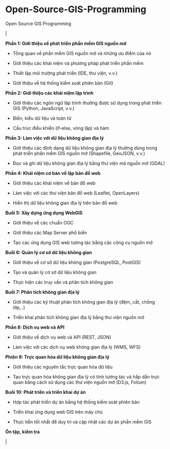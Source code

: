 # Open-Source-GIS-Programming
Open Source GIS Programming

|

**Phần 1: Giới thiệu về phát triển phần mềm GIS nguồn mở**

- Tổng quan về phần mềm GIS nguồn mở và những ưu điểm của nó

- Giới thiệu các khái niệm và phương pháp phát triển phần mềm

- Thiết lập môi trường phát triển (IDE, thư viện, v.v.)

- Giới thiệu về hệ thống kiểm soát phiên bản (Git)



**Phần 2: Giới thiệu các khái niệm lập trình**

- Giới thiệu các ngôn ngữ lập trình thường được sử dụng trong phát triển GIS (Python, JavaScript, v.v.)

- Biến, kiểu dữ liệu và toán tử

- Cấu trúc điều khiển (if-else, vòng lặp) và hàm



**Phần 3: Làm việc với dữ liệu không gian địa lý**

- Giới thiệu các định dạng dữ liệu không gian địa lý thường dùng trong phát triển phần mềm GIS nguồn mở (Shapefile, GeoJSON, v.v.)

- Đọc và ghi dữ liệu không gian địa lý bằng thư viện mã nguồn mở (GDAL)



**Phần 4: Khái niệm cơ bản về lập bản đồ web**

- Giới thiệu các khái niệm về bản đồ web

- Làm việc với các thư viện bản đồ web (Leaflet, OpenLayers)

- Hiển thị dữ liệu không gian địa lý trên bản đồ web



**Buổi 5: Xây dựng ứng dụng WebGIS**

- Giới thiệu về các chuẩn OGC

- Giới thiệu các Map Server phổ biến

- Tạo các ứng dụng GIS web tương tác bằng các công cụ nguồn mở



**Buổi 6: Quản lý cơ sở dữ liệu không gian**

- Giới thiệu về cơ sở dữ liệu không gian (PostgreSQL, PostGIS)

- Tạo và quản lý cơ sở dữ liệu không gian

- Thực hiện các truy vấn và phân tích không gian


**Buổi 7: Phân tích không gian địa lý**

- Giới thiệu các kỹ thuật phân tích không gian địa lý (đệm, cắt, chồng lớp,..)

- Triển khai phân tích không gian địa lý bằng thư viện nguồn mở



**Phần 8: Dịch vụ web và API**

- Giới thiệu về dịch vụ web và API (REST, JSON)

- Làm việc với các dịch vụ web không gian địa lý (WMS, WFS)



**Phiên 9: Trực quan hóa dữ liệu không gian địa lý**

- Giới thiệu các nguyên tắc trực quan hóa dữ liệu

- Tạo trực quan hóa không gian địa lý có tính tương tác và hấp dẫn trực quan bằng cách sử dụng các thư viện nguồn mở (D3.js, Folium)



**Buổi 10: Phát triển và triển khai dự án**

- Hợp tác phát triển dự án bằng hệ thống kiểm soát phiên bản

- Triển khai ứng dụng web GIS trên máy chủ

- Thực tiễn tốt nhất để duy trì và cập nhật các dự án phần mềm GIS



**Ôn tập, kiểm tra**

 |